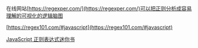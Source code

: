 在线网站[https://regexper.com/](https://regexper.com/)可以把正则分析成容易理解的可视化的逻辑脑图

[https://regex101.com/#javascript](https://regex101.com/#javascript)

[JavaScript 正则表达式迷你书](https://github.com/qdlaoyao/js-regex-mini-book)

